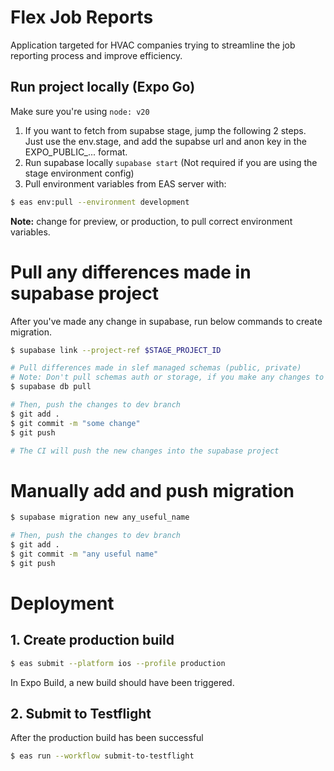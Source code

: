 # Flex Job Reports
Application targeted for HVAC companies trying to streamline the job reporting process and improve efficiency.

## Run project locally (Expo Go)

Make sure you're using `node: v20`

1. If you want to fetch from supabse stage, jump the following 2 steps. Just use the env.stage, and add the supabse url and anon key in the EXPO_PUBLIC_... format.
2. Run supabase locally `supabase start` (Not required if you are using the stage environment config)
3. Pull environment variables from EAS server with:

```bash
$ eas env:pull --environment development
```

**Note:** change for preview, or production, to pull correct environment variables.

# Pull any differences made in supabase project

After you've made any change in supabase, run below commands to create migration.

```bash
$ supabase link --project-ref $STAGE_PROJECT_ID

# Pull differences made in slef managed schemas (public, private)
# Note: Don't pull schemas auth or storage, if you make any changes to these schemas, add these changes manually to the migrations
$ supabase db pull

# Then, push the changes to dev branch
$ git add .
$ git commit -m "some change"
$ git push

# The CI will push the new changes into the supabase project
```

# Manually add and push migration

```bash
$ supabase migration new any_useful_name

# Then, push the changes to dev branch
$ git add .
$ git commit -m "any useful name"
$ git push
```

# Deployment

## 1. Create production build 

```bash
$ eas submit --platform ios --profile production
``` 

In Expo Build, a new build should have been triggered.

## 2. Submit to Testflight

After the production build has been successful

```bash
$ eas run --workflow submit-to-testflight
``` 
